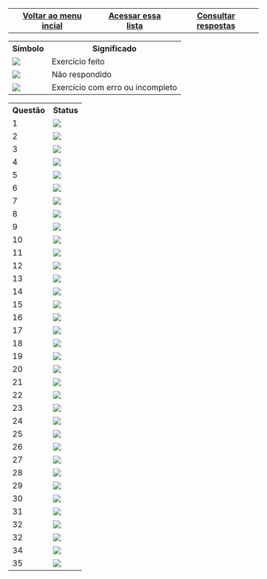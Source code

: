

  
<table class="gn-seletable">
<tbody><tr>
<th><a href="https://github.com/RayaneGomes97/Exercicios_Python/blob/master/README.md"> Voltar ao menu incial</a></th>
<th><a href="https://wiki.python.org.br/ExerciciosComStrings">Acessar essa lista</a></th><th><a href="https://github.com/RayaneGomes97/Exercicios_Python/tree/master/Exercicios%20com%20String_PythonOrg/Resolu%C3%A7%C3%A3o">Consultar respostas</a></th></tr>


<!-- -----------------  SIGNIFICADO DA TABELA --------------------------------------- -->
 
  <table class="gn-seletable">
<tbody><tr>
<th>Símbolo</th>
<th>Significado</th></tr>

<tr><td><img src="https://github.com/RayaneGomes97/Imagens/blob/master/Status%20para%20exercicios/ok.png"></td><td>Exercício feito</td></tr><tr><td><img src="https://github.com/RayaneGomes97/Imagens/blob/master/Status%20para%20exercicios/no.png"></td><td>Não respondido</td></tr><tr><td><img src="https://github.com/RayaneGomes97/Imagens/blob/master/Status%20para%20exercicios/erro.png"></td><td>Exercício com erro ou incompleto</td></tr></tbody></table>
 
  
<!-- ----------------------  PARA ALTERAR
    FEITO: https://github.com/RayaneGomes97/Imagens/blob/master/Status%20para%20exercicios/ok.png
NÃO FEITO: https://github.com/RayaneGomes97/Imagens/blob/master/Status%20para%20exercicios/ok.png
 COM ERRO: https://github.com/RayaneGomes97/Imagens/blob/master/Status%20para%20exercicios/erro.png

                          
                   
 ------------------------- --> 
<table class="gn-seletable">
<tbody><tr>
<th>Questão</th>
<th>Status</th></tr>
<tr>
<td>1</td>
<td><img src="https://github.com/RayaneGomes97/Imagens/blob/master/Status%20para%20exercicios/ok.png"></td></tr>
<tr><td>2</td><td><img src="https://github.com/RayaneGomes97/Imagens/blob/master/Status%20para%20exercicios/ok.png"></td></tr><tr><td>3</td><td><img src="https://github.com/RayaneGomes97/Imagens/blob/master/Status%20para%20exercicios/ok.png"></td></tr><tr><td>4</td><td><img src="https://github.com/RayaneGomes97/Imagens/blob/master/Status%20para%20exercicios/ok.png"></td></tr><tr><td>5</td><td><img src="https://github.com/RayaneGomes97/Imagens/blob/master/Status%20para%20exercicios/ok.png"></td></tr><tr><td>6</td><td><img src="https://github.com/RayaneGomes97/Imagens/blob/master/Status%20para%20exercicios/ok.png"></td></tr><tr><td>7</td><td><img src="https://github.com/RayaneGomes97/Imagens/blob/master/Status%20para%20exercicios/ok.png"></td></tr><tr><td>8</td><td><img src="https://github.com/RayaneGomes97/Imagens/blob/master/Status%20para%20exercicios/ok.png"></td></tr><tr><td>9</td><td><img src="https://github.com/RayaneGomes97/Imagens/blob/master/Status%20para%20exercicios/ok.png"></td></tr><tr><td>10</td><td><img src="https://github.com/RayaneGomes97/Imagens/blob/master/Status%20para%20exercicios/ok.png"></td></tr><tr><td>11</td><td><img src="https://github.com/RayaneGomes97/Imagens/blob/master/Status%20para%20exercicios/ok.png"></td></tr><tr><td>12</td><td><img src="https://github.com/RayaneGomes97/Imagens/blob/master/Status%20para%20exercicios/ok.png"></td></tr><tr><td>13</td><td><img src="https://github.com/RayaneGomes97/Imagens/blob/master/Status%20para%20exercicios/ok.png"></td></tr><tr><td>14</td><td><img src="https://github.com/RayaneGomes97/Imagens/blob/master/Status%20para%20exercicios/ok.png"></td></tr><tr><td>15</td><td><img src="https://github.com/RayaneGomes97/Imagens/blob/master/Status%20para%20exercicios/ok.png"></td></tr><tr><td>16</td><td><img src="https://github.com/RayaneGomes97/Imagens/blob/master/Status%20para%20exercicios/ok.png"></td></tr><tr><td>17</td><td><img src="https://github.com/RayaneGomes97/Imagens/blob/master/Status%20para%20exercicios/ok.png"></td></tr><tr><td>18</td><td><img src="https://github.com/RayaneGomes97/Imagens/blob/master/Status%20para%20exercicios/ok.png"></td></tr><tr><td>19</td><td><img src="https://github.com/RayaneGomes97/Imagens/blob/master/Status%20para%20exercicios/ok.png"></td></tr><tr><td>20</td><td><img src="https://github.com/RayaneGomes97/Imagens/blob/master/Status%20para%20exercicios/ok.png"></td></tr><tr><td>21</td><td><img src="https://github.com/RayaneGomes97/Imagens/blob/master/Status%20para%20exercicios/no.png"></td></tr><tr><td>22</td><td><img src="https://github.com/RayaneGomes97/Imagens/blob/master/Status%20para%20exercicios/ok.png"></td></tr><tr><td>23</td><td><img src="https://github.com/RayaneGomes97/Imagens/blob/master/Status%20para%20exercicios/ok.png"></td></tr><tr><td>24</td><td><img src="https://github.com/RayaneGomes97/Imagens/blob/master/Status%20para%20exercicios/ok.png"></td></tr><tr><td>25</td><td><img src="https://github.com/RayaneGomes97/Imagens/blob/master/Status%20para%20exercicios/ok.png"></td></tr><tr><td>26</td><td><img src="https://github.com/RayaneGomes97/Imagens/blob/master/Status%20para%20exercicios/ok.png"></td></tr><tr><td>27</td><td><img src="https://github.com/RayaneGomes97/Imagens/blob/master/Status%20para%20exercicios/ok.png"></td></tr><tr><td>28</td><td><img src="https://github.com/RayaneGomes97/Imagens/blob/master/Status%20para%20exercicios/ok.png"></td></tr><tr><td>29</td><td><img src="https://github.com/RayaneGomes97/Imagens/blob/master/Status%20para%20exercicios/ok.png"></td></tr><tr><td>30</td><td><img src="https://github.com/RayaneGomes97/Imagens/blob/master/Status%20para%20exercicios/ok.png"></td></tr><tr><td>31</td><td><img src="https://github.com/RayaneGomes97/Imagens/blob/master/Status%20para%20exercicios/ok.png"></td></tr><tr><td>32</td><td><img src="https://github.com/RayaneGomes97/Imagens/blob/master/Status%20para%20exercicios/ok.png"></td></tr><tr><td>32</td><td><img src="https://github.com/RayaneGomes97/Imagens/blob/master/Status%20para%20exercicios/ok.png"></td></tr><tr><td>34</td><td><img src="https://github.com/RayaneGomes97/Imagens/blob/master/Status%20para%20exercicios/ok.png"></td></tr><tr><td>35</td><td><img src="https://github.com/RayaneGomes97/Imagens/blob/master/Status%20para%20exercicios/ok.png"></td></tr></tbody></table>
